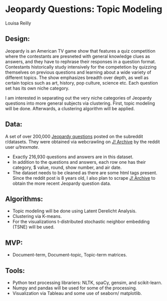 # Jeopardy Questions: Topic Modeling

Louisa Reilly

## Design:
Jeopardy is an American TV game show that features a quiz competition where the contestants are presneted with general knowledge clues as answers, and they have to rephrase their responses in a question format. Contestants historically study intensively for the competetion by quizzing themselves on previous questions and learning about a wide variety of different topics. The show emphasizes breadth over depth, as well as certain topics such as art, history, pop culture, science etc. Each question set has its own niche category.

I am interested in separating out the very niche categories of Jeopardy questions into more general subjects via clustering. First, topic modeling will be done. Afterwards, a clustering algorithm will be applied.

## Data:
A set of over 200,000 [Jeopardy questions](https://www.reddit.com/r/datasets/comments/1uyd0t/200000_jeopardy_questions_in_a_json_file/) posted on the subreddit r/datasets.
They were obtained via webcrawling on [J! Archive](https://www.j-archive.com/) by the reddit user *u/trexmate*.
- Exactly 216,930 questions and answers are in this dataset.
- In addition to the questions and answers, each row one has their category, $ value, round, show number, and air date.
- The dataset needs to be cleaned as there are some html tags present.
Since the reddit post is 8 years old, I also plan to scrape [J! Archive](https://www.j-archive.com/) to obtain the more recent Jeopardy question data. 

## Algorithms:
- Topic modeling will be done using Latent Derelicht Analysis. 
- Clustering via K-means.
- For the visualizations t-distributed stochastic neighbor embedding (TSNE) will be used.

## MVP:
- Document-term, Document-topic, Topic-term matrices.


## Tools: 
- Python text processing librariers: NLTK, spaCy, gensim, and scikit-learn.
- Numpy and pandas will be used for some of the processing.
- Visualization via Tableau and some use of seaborn/ matplotlib.